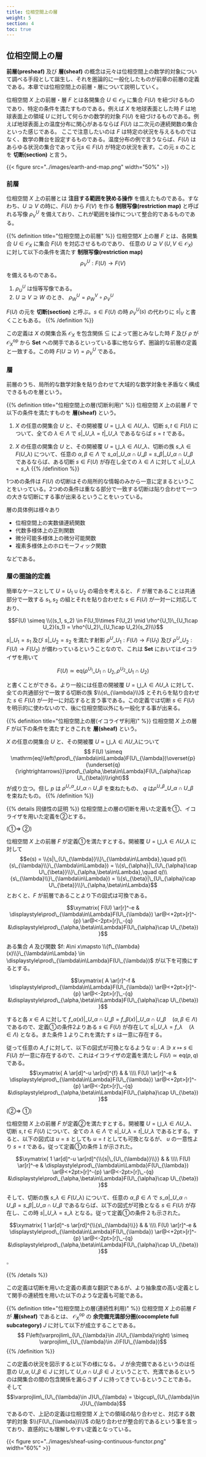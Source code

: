```yaml
---
title: 位相空間上の層
weight: 5
section: 4
toc: true
---
```


## 位相空間上の層

**前層(presheaf)** 及び **層(sheaf)** の概念は元々は位相空間上の数学的対象について調べる手段として誕生し、それを圏論的に一般化したものが前章の前層の定義である。本章では位相空間上の前層・層について説明していく。

位相空間 $X$ 上の前層・層 $F$ とは各開集合 $U\in\mathcal{O}_X$ に集合 $F(U)$ を紐づけるものであり、特定の条件を満たすものである。例えば $X$ を地球表面とした時 $F$ は地球表面上の領域 $U$ に対して何らかの数学的対象 $F(U)$ を紐づけるものである。例えば地球表面上の温度分布に関心があるならば $F(U)$ は二次元の連続関数の集合といった感じである。
ここで注意したいのは $F$ は特定の状況を与えるものではなく、数学の舞台を設定するものである。温度分布の例で言うならば、$F(U)$ はあらゆる状況の集合であって元$s\in F(U)$ が特定の状況を表す。この元 $s$ のことを **切断(section)** と言う。

{{< figure src="../images/earth-and-map.png" width="50%" >}}

### 前層

位相空間 $X$ 上の前層とは **注目する範囲を狭める操作** を備えたものである。すなわち、$U\supseteq V$ の時に、$F(U)$ から $F(V)$ を作る **制限写像(restriction map)** と呼ばれる写像 $\rho^U_V$ を備えており、これが範囲を操作について整合的であるものである。

{{% definition title="位相空間上の前層" %}}
位相空間$X$ 上の層 $F$ とは、各開集合 $U\in\mathcal{O}_X$ に集合 $F(U)$ を対応させるものであり、
任意の $U\supseteq V\ (U,V\in\mathcal{O}_X)$ に対して以下の条件を満たす **制限写像(restriction map)** 
$$ \rho^U_V: F(U)\rightarrow F(V) $$
を備えるものである。

1. $\rho^U_U$ は恒等写像である。
2. $U\supseteq V\supseteq W$ のとき、 $\rho^U_W = \rho^V_W\circ\rho^U_V$

$F(U)$ の元を **切断(section)** と呼ぶ。$s \in F(U)$ の時 $\rho^U_V(s)$ の代わりに $s|_V$ と書くこともある。
{{% /definition %}}

この定義は $X$ の開集合系 $\mathcal{O}_X$ を包含関係 $\subseteq$ によって圏とみなした時 $F$ 及び $\rho$ が$\mathcal{O}_X^{\mathrm{op}}$ から $\mathbf{Set}$ への関手であるといっている事に他ならず、圏論的な前層の定義と一致する。この時 $F(U\supseteq V) = \rho^U_V$ である。

### 層
前層のうち、局所的な数学対象を貼り合わせて大域的な数学対象を矛盾なく構成できるものを層という。

{{% definition title="位相空間上の層(切断利用)" %}}
位相空間 $X$ 上の前層 $F$ で以下の条件を満たすものを **層(sheaf)** という。

1. $X$ の任意の開集合 $U$ と、その開被覆 $U=\bigcup\_{\lambda\in\Lambda}U\_{\lambda}$、切断 $s,t\in F(U)$ について、全ての $\lambda\in \Lambda$ で $s|\_{U\_{\lambda}} = t|\_{U\_{\lambda}}$ であるならば $s = t$ である。

2. $X$ の任意の開集合 $U$ と、その開被覆 $U=\bigcup\_{\lambda\in\Lambda}U\_{\lambda}$、切断の族 $s\_{\lambda}\in F(U\_{\lambda})$ について、任意の $\alpha,\beta\in\Lambda$ で $s\_{\alpha}|\_{U\_{\alpha}\cap U\_{\beta}} = s\_{\beta}|\_{U\_{\alpha}\cap U\_{\beta}}$ であるならば、ある切断 $s\in F(U)$ が存在し全ての $\lambda\in\Lambda$ に対して $s|\_{U\_{\lambda}} = s\_{\lambda}$
{{% /definition %}}

1つめの条件は $F(U)$ の切断はその局所的な情報のみから一意に定まるということをいっている。2つめの条件は重なる部分で一致する切断は貼り合わせて一つの大きな切断にする事が出来るということをいっている。

層の具体例は様々あり

- 位相空間上の実数値連続関数
- 代数多様体上の正則関数
- 微分可能多様体上の微分可能関数
- 複素多様体上のホロモーフィック関数

などである。

### 層の圏論的定義

簡単なケースとして $U=U_1\cup U_2$ の場合を考えると、 $F$ が層であることは共通部分で一致する $s_1,s_2$ の組とそれを貼り合わせた $s\in F(U)$ が一対一に対応しており、

$$F(U) \simeq \\{(s_1, s_2) \in F(U_1)\times F(U_2) \mid \rho^{U_1}\_{U_1\cap U_2}(s_1) = \rho^{U_2}\_{U_1\cap U_2}(s_2)\\}$$

$s|\_{U_1}=s_1$ 及び $s|\_{U_2}=s_2$ を満たす射影 $\rho^U\_{U_1}: F(U)\rightarrow F(U_1)$ 及び $\rho^U\_{U_2}: F(U)\rightarrow F(U_2)$ が備わっているということなので、これは $\mathbf{Set}$ においてはイコライザを用いて

$$ F(U) \simeq \mathrm{eq}\left(\rho^{U_1}\_{U_1\cap U_2}, \rho^{U_2}\_{U_1\cap U_2}\right)$$

と書くことができる。より一般には任意の開被覆 $U=\bigcup\_{\lambda\in\Lambda}U\_{\lambda}$ に対して、全ての共通部分で一致する切断の族 $\\{s\_{\lambda}\\}$ とそれらを貼り合わせた $s\in F(U)$ が一対一に対応すると言う事である。この定義では切断 $s\in F(U)$ を明示的に使わないので、後に位相空間以外にも一般化する事が出来る。

{{% definition title="位相空間上の層(イコライザ利用)" %}}
位相空間 $X$ 上の層 $F$ が以下の条件を満たすときこれを **層(sheaf)** という。

$X$ の任意の開集合 $U$ と、その開被覆 $U=\bigcup\_{\lambda\in\Lambda}U\_{\lambda}$について
$$ F(U) \simeq \mathrm{eq}\left(\prod\_{\lambda\in\Lambda}F(U\_{\lambda})\overset{p}{\underset{q}{\rightrightarrows}}\prod\_{\alpha,\beta\in\Lambda}F(U\_{\alpha}\cap U\_{\beta})\\right)$$
が成り立つ。但し $p$ は $\rho^{U\_{\alpha}}\_{U\_{\alpha}\cap U\_{\beta}}$ を束ねたもの、 $q$ は$\rho^{U\_{\beta}}\_{U\_{\alpha}\cap U\_{\beta}}$ を束ねたもの。
{{% /definition %}}

{{% details 同値性の証明 %}}
位相空間上の層の切断を用いた定義を①、イコライザを用いた定義を②とする。

(①$\Rightarrow$ ②)

位相空間 $X$ 上の前層 $F$ が定義①を満たすとする。開被覆 $U=\bigcup\_{\lambda\in\Lambda}U\_{\lambda}$ に対して
$$e(s) = \\{s|\_{U\_{\lambda}}\\}\_{\lambda\in\Lambda},\quad
p(\\{s\_{\lambda}\\}\_{\lambda\in\Lambda}) = \\{s\_{\alpha}|\_{U\_{\alpha}\cap U\_{\beta}}\\}\_{\alpha,\beta\in\Lambda},\quad
q(\\{s\_{\lambda}\\}\_{\lambda\in\Lambda}) = \\{s\_{\beta}|\_{U\_{\alpha}\cap U\_{\beta}}\\}\_{\alpha,\beta\in\Lambda}$$
とおくと、$F$ が前層であることより下の図式は可換である。

$$\xymatrix{
F(U) \ar[r]^-e & \displaystyle\prod\_{\lambda\in\Lambda}F(U\_{\lambda}) \ar@<+2pt>[r]^-{p} \ar@<-2pt>[r]\_-{q} &\displaystyle\prod\_{\alpha,\beta\in\Lambda}F(U\_{\alpha}\cap U\_{\beta})
}$$

ある集合 $A$ 及び関数 $f: A\ni x\mapsto \\{f\_{\lambda}(x)\\}\_{\lambda\in\Lambda} \in \displaystyle\prod\_{\lambda\in\Lambda}F(U\_{\lambda})$ が以下を可換にするとする。

$$\xymatrix{
A \ar[r]^-f & \displaystyle\prod\_{\lambda\in\Lambda}F(U\_{\lambda}) \ar@<+2pt>[r]^-{p} \ar@<-2pt>[r]\_-{q} &\displaystyle\prod\_{\alpha,\beta\in\Lambda}F(U\_{\alpha}\cap U\_{\beta})
}$$

すると各 $x\in A$ に対して $f\_{\alpha}(x)|\_{U\_{\alpha}\cap U\_{\beta}}=f\_{\beta}(x)|\_{U\_{\alpha}\cap U\_{\beta}} \quad (\alpha,\beta\in\Lambda)$ であるので、定義①の条件2よりある $s\in F(U)$ が存在して $s|\_{U\_{\lambda}} = f\_{\lambda}\quad (\lambda\in\Lambda)$ となる。また条件１よりこれを満たす $s$ は一意に存在する。

従って任意の $A,f$ に対して、以下の図式が可換となるような $u: A\ni x \mapsto s\in F(U)$ が一意に存在するので、これはイコライザの定義を満たし $F(U)\simeq\mathrm{eq}(p, q)$ である。
$$\xymatrix{
A \ar[d]^-u \ar[rd]^{f} & & \\\\
F(U) \ar[r]^-e & \displaystyle\prod\_{\lambda\in\Lambda}F(U\_{\lambda}) \ar@<+2pt>[r]^-{p} \ar@<-2pt>[r]\_-{q} &\displaystyle\prod\_{\alpha,\beta\in\Lambda}F(U\_{\alpha}\cap U\_{\beta})
}$$

(②$\Rightarrow$ ①)

位相空間 $X$ 上の前層 $F$ が定義②を満たすとする。開被覆 $U=\bigcup\_{\lambda\in\Lambda}U\_{\lambda}$、切断 $s,t\in F(U)$ について、全ての $\lambda\in\Lambda$ で $s|\_{U\_{\lambda}} = t|\_{U\_{\lambda}}$ であるとする。すると、以下の図式は $u=s$ としても $u=t$ としても可換となるが、 $u$ の一意性より $s=t$ である。従って定義①の条件１が示された。

$$\xymatrix{
1 \ar[d]^-u \ar[rd]^{\\{s|\_{U\_{\lambda}}\\}} & & \\\\
F(U) \ar[r]^-e & \displaystyle\prod\_{\lambda\in\Lambda}F(U\_{\lambda}) \ar@<+2pt>[r]^-{p} \ar@<-2pt>[r]\_-{q} &\displaystyle\prod\_{\alpha,\beta\in\Lambda}F(U\_{\alpha}\cap U\_{\beta})
}$$

そして、切断の族 $s\_{\lambda}\in F(U\_{\lambda})$ について、任意の $\alpha,\beta\in\Lambda$ で $s\_{\alpha}|\_{U\_{\alpha}\cap U\_{\beta}} = s\_{\beta}|\_{U\_{\alpha}\cap U\_{\beta}}$ であるならば、以下の図式が可換となる $s\in F(U)$ が存在し、この時 $s|\_{U\_{\lambda}} = s\_{\lambda}$ となる。従って定義①の条件２も示された。

$$\xymatrix{
1 \ar[d]^-s \ar[rd]^{\\{s\_{\lambda}\\}} & & \\\\
F(U) \ar[r]^-e & \displaystyle\prod\_{\lambda\in\Lambda}F(U\_{\lambda}) \ar@<+2pt>[r]^-{p} \ar@<-2pt>[r]\_-{q} &\displaystyle\prod\_{\alpha,\beta\in\Lambda}F(U\_{\alpha}\cap U\_{\beta})
}$$

$\square$

{{% /details %}}

この定義は切断を用いた定義の素直な翻訳であるが、より抽象度の高い定義として関手の連続性を用いた以下のような定義も可能である。

{{% definition title="位相空間上の層(連続性利用)" %}}
位相空間 $X$ 上の前層 $F$ が **層(sheaf)** であるとは、 $\mathcal{O}_X^{\mathrm{op}}$ の **余完備充満部分圏(cocomplete full subcategory)** $J$ に対して以下が成立することである。
$$ F\left(\varprojlim\_{U\_{\lambda}\in J}U\_{\lambda}\right) \simeq \varprojlim\_{U\_{\lambda}\in J}F(U\_{\lambda})$$
{{% /definition %}}

この定義の状況を図示すると以下の様になる。 $J$ が余完備であるというのは任意の $U\_{\alpha},U\_{\beta}\in J$ に対して $U\_{\alpha}\cap U\_{\beta} \in J$ ということで、充満であるというのは開集合の間の包含関係を漏らさず $J$ に持ってきているということである。そして
$$\varprojlim\_{U\_{\lambda}\in J}U\_{\lambda} = \bigcup\_{U\_{\lambda}\in J}U\_{\lambda}$$
であるので、上記の定義は位相空間 $X$ 上での領域の貼り合わせと、対応する数学的対象 $\\{F(U\_{\lambda})\\}$ の貼り合わせが整合的であるという事を言っており、直感的にも理解しやすい定義となっている。

{{< figure src="../images/sheaf-using-continuous-functor.png" width="60%" >}}

